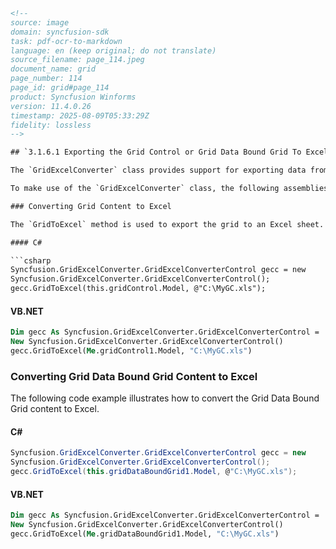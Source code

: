 ```html
<!-- 
source: image
domain: syncfusion-sdk
task: pdf-ocr-to-markdown
language: en (keep original; do not translate)
source_filename: page_114.jpeg
document_name: grid
page_number: 114
page_id: grid#page_114
product: Syncfusion Winforms
version: 11.4.0.26
timestamp: 2025-08-09T05:33:29Z
fidelity: lossless
-->

## `3.1.6.1 Exporting the Grid Control or Grid Data Bound Grid To Excel`

The `GridExcelConverter` class provides support for exporting data from a Grid control or Grid Data Bound Grid into an Excel spreadsheet for verification and/or computation. This control automatically copies the Grid's styles and formats to Excel. The `GridExcelConverter` control is derived from the `GridExcelConverterBase`. The XlsIO libraries support the conversion of Grid content to Excel.

To make use of the `GridExcelConverter` class, the following assemblies should be added along with the default assemblies present in the `References` folder of your application: `Syncfusion.GridConverter.Base` and `Syncfusion.XlsIO.Base`.

### Converting Grid Content to Excel

The `GridToExcel` method is used to export the grid to an Excel sheet. The following code example illustrates how to convert the Grid content to Excel.

#### C#

```csharp
Syncfusion.GridExcelConverter.GridExcelConverterControl gecc = new 
Syncfusion.GridExcelConverter.GridExcelConverterControl();
gecc.GridToExcel(this.gridControl.Model, @"C:\MyGC.xls");
```

#### VB.NET

```vb
Dim gecc As Syncfusion.GridExcelConverter.GridExcelConverterControl = 
New Syncfusion.GridExcelConverter.GridExcelConverterControl()
gecc.GridToExcel(Me.gridControl1.Model, "C:\MyGC.xls")
```

### Converting Grid Data Bound Grid Content to Excel

The following code example illustrates how to convert the Grid Data Bound Grid content to Excel.

#### C#

```csharp
Syncfusion.GridExcelConverter.GridExcelConverterControl gecc = new
Syncfusion.GridExcelConverter.GridExcelConverterControl();
gecc.GridToExcel(this.gridDataBoundGrid1.Model, @"C:\MyGC.xls");
```

#### VB.NET

```vb
Dim gecc As Syncfusion.GridExcelConverter.GridExcelConverterControl =
New Syncfusion.GridExcelConverter.GridExcelConverterControl()
gecc.GridToExcel(Me.gridDataBoundGrid1.Model, "C:\MyGC.xls")
```
```